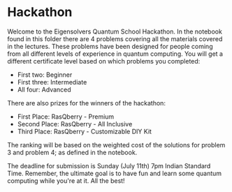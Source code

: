 
# Hackathon

Welcome to the Eigensolvers Quantum School Hackathon. In the notebook found in this folder there are 4 problems covering all the materials covered in the lectures. These problems have been designed for people coming from all different levels of experience in quantum computing. You will get a different certificate level based on which problems you completed:

- First two: Beginner
- First three: Intermediate
- All four: Advanced

There are also prizes for the winners of the hackathon:

- First Place: RasQberry - Premium
- Second Place: RasQberry - All Inclusive
- Third Place: RasQberry - Customizable DIY Kit

The ranking will be based on the weighted cost of the solutions for problem 3 and problem 4; as defined in the notebook. 

The deadline for submission is Sunday (July 11th) 7pm Indian Standard Time. Remember, the ultimate goal is to have fun and learn some quantum computing while you're at it. All the best!
